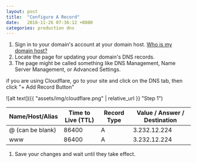 ```yaml
---
layout: post
title:  "Configure A Record"
date:   2018-11-26 07:36:12 +0800
categories: production dns
---
```


 1. Sign in to your domain's account at your domain host. [Who is my domain host?](https://whois.icann.org/en/lookup)
 1. Locate the page for updating your domain's DNS records.
 1. The page might be called something like DNS Management, Name Server Management, or Advanced Settings.
 
 if you are using Cloudflare, go to your site and click on the DNS tab, then click "+ Add Record Button"
 
 ![alt text]({{ "assets/img/cloudflare.png" | relative_url }} "Step 1")
 

Name/Host/Alias | Time to Live (TTL) | Record Type | Value / Answer / Destination
--- | --- | --- | ---
@ (can be blank)| 86400 | A | 3.232.12.224
www | 86400 | A | 3.232.12.224


 1. Save your changes and wait until they take effect.
